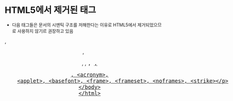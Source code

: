 # HTML5에서 제거된 태그

- 다음 태그들은 문서의 시맨틱 구조를 저해한다는 이유로 HTML5에서 제거되었으므로 사용하지 않기르 권장하고 있음

<big>, <center>, <dir>, <font>, <tt>, <u>, <xmp>, <acronym>, <applet>, <basefont>, <frame>, <frameset>, <noframes>, <strike>